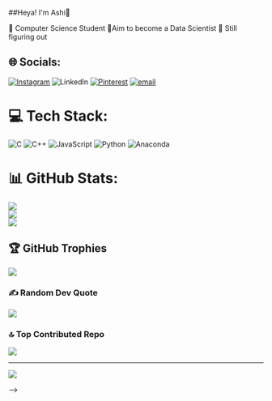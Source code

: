 ##Heya! I'm Ashi💌

🧠 Computer Science Student 
🎈Aim to become a Data Scientist
💫 Still figuring out 

## 🌐 Socials:
[![Instagram](https://img.shields.io/badge/Instagram-%23E4405F.svg?logo=Instagram&logoColor=white)](https://instagram.com/ashigupta1103) ![LinkedIn](https://img.shields.io/badge/LinkedIn-%230077B5.svg?logo=linkedin&logoColor=white) [![Pinterest](https://img.shields.io/badge/Pinterest-%23E60023.svg?logo=Pinterest&logoColor=white)](https://pinterest.com/~ashi<3) [![email](https://img.shields.io/badge/Email-D14836?logo=gmail&logoColor=white)](mailto:ashiguptaa.11@gmail.com) 

# 💻 Tech Stack:
![C](https://img.shields.io/badge/c-%2300599C.svg?style=for-the-badge&logo=c&logoColor=white) ![C++](https://img.shields.io/badge/c++-%2300599C.svg?style=for-the-badge&logo=c%2B%2B&logoColor=white) ![JavaScript](https://img.shields.io/badge/javascript-%23323330.svg?style=for-the-badge&logo=javascript&logoColor=%23F7DF1E) ![Python](https://img.shields.io/badge/python-3670A0?style=for-the-badge&logo=python&logoColor=ffdd54) ![Anaconda](https://img.shields.io/badge/Anaconda-%2344A833.svg?style=for-the-badge&logo=anaconda&logoColor=white)
# 📊 GitHub Stats:
![](https://github-readme-stats.vercel.app/api?username=ashigupta1103&theme=date_night&hide_border=false&include_all_commits=false&count_private=false)<br/>
![](https://nirzak-streak-stats.vercel.app/?user=ashigupta1103&theme=date_night&hide_border=false)<br/>
![](https://github-readme-stats.vercel.app/api/top-langs/?username=ashigupta1103&theme=date_night&hide_border=false&include_all_commits=false&count_private=false&layout=compact)

## 🏆 GitHub Trophies
![](https://github-profile-trophy.vercel.app/?username=ashigupta1103&theme=calm_pink&no-frame=false&no-bg=true&margin-w=4)

### ✍️ Random Dev Quote
![](https://quotes-github-readme.vercel.app/api?type=horizontal&theme=light)

### 🔝 Top Contributed Repo
![](https://github-contributor-stats.vercel.app/api?username=ashigupta1103&limit=5&theme=calm_pink&combine_all_yearly_contributions=true)

---
[![](https://visitcount.itsvg.in/api?id=ashigupta1103&icon=7&color=10)](https://visitcount.itsvg.in)

<!-- Proudly created with GPRM ( https://gprm.itsvg.in ) -->
-->
